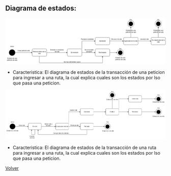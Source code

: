 ## Diagrama de estados:
![Estado petición](https://github.com/federico1605/Software2/blob/main/Imagenes/Diagrama%20de%20estados/Diagrama%20de%20estados-Peticion.png)

- Caracteristica: El diagrama de estados de la transacción de una peticion para ingresar a una ruta, la cual explica cuales son los estados por lso que pasa una peticion.

![Estado Ruta](https://github.com/federico1605/Software2/blob/main/Imagenes/Diagrama%20de%20estados/Diagrama%20de%20estados-Ruta.png)

- Caracteristica: El diagrama de estados de la transacción de una ruta para ingresar a una ruta, la cual explica cuales son los estados por lso que pasa una peticion.

[Volver](https://github.com/federico1605/Software2/blob/main/Carpooling-agenda.md)
